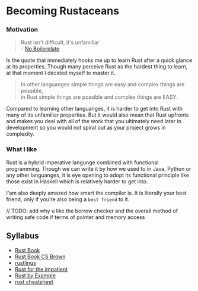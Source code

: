 # Becoming Rustaceans

### Motivation
>  Rust isn't difficult, it's unfamiliar  
> \- [No Boilerplate](https://www.youtube.com/watch?v=2hXNd6x9sZs)    
  
Is the quote that immediately hooks me up to learn Rust after a quick glance at its properties. Though many perceive Rust as the hardest thing to learn, at that moment I decided myself to master it.  

> In other languanges simple things are easy and complex things are possible,   
> in Rust simple things are possible and complex things are EASY.  

Compared to learning other languanges, it is harder to get into Rust with many of its unfamiliar properties. But it would also mean that Rust upfronts and makes you deal with all of the work that you ultimately need later in development so you would not spiral out as your project grows in complexity.       

### What I like
Rust is a hybrid imperative langunge combined with functional programming. Though we can write it by how we used to in Java, Python or any other languanges, it is eye opening to adopt its functional principle like those exist in Haskell which is relatively harder to get into.  

I'am also deeply amazed how smart the compiler is. It is literally your best friend, only if you're also being a `best friend` to it.     

// TODO: add why u like the borrow checker and the overall method of writing safe code if terms of pointer and memory access

## Syllabus
- [Rust Book](https://doc.rust-lang.org/book/)
- [Rust Book CS Brown](https://rust-book.cs.brown.edu)
- [rustlings](https://github.com/rust-lang/rustlings/)
- [Rust for the impatient](https://fasterthanli.me/articles/a-half-hour-to-learn-rust)
- [Rust by Example](https://doc.rust-lang.org/rust-by-example/index.html)
- [rust cheatsheet](https://cheats.rs)